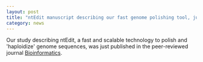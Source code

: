 ```yaml
---  
layout: post  
title: "ntEdit manuscript describing our fast genome polishing tool, just published"
category: news  
---  
```


Our study describing ntEdit, a fast and scalable technology to polish and 'haploidize' genome sequences, was just published in the peer-reviewed journal [Bioinformatics](https://doi.org/10.1093/bioinformatics/btz400).
